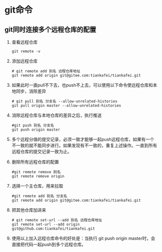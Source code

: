# git命令

## git同时连接多个远程仓库的配置

1. 查看远程仓库

   ```shell
   git remote -v
   ```

2. 添加远程仓库

   ```shell
   # git remote add 别名 远程仓库地址
   git remote add origin git@gitee.com:tiankafei/tiankafei.git
   ```

3. 如果此时一直pull不下去，也push不上去，可以使用以下命令使远程仓库和本地同步，消除差异

   ```shell
   # git pull 别名 分支名 --allow-unrelated-histories
   git pull origin master --allow-unrelated-histories
   ```

4. 消除远程仓库与本地仓库的差异之后，执行推送

   ```shell
   #git push 别名 分支名
   git push origin master
   ```

5. 多个远程分值的提交记录，必须一致才能够一起push远程仓库，如果有一个不一致的就不能同步进行。如果发现有不一致的，重复上述操作。一直到所有远程仓库的提交记录一致为止。

6. 删除所有远程仓库的配置

   ```shell
   #git remote remove 别名
   git remote remove origin
   ```

7. 选择一个主仓库，用来拉取

   ```shell
   #git remote add 别名 分支名
   git remote add origin git@gitee.com:tiankafei/tiankafei.git
   ```

8. 把其他仓库加进来

   ```shell
   # git remote set-url --add 别名 远程仓库地址
   git remote set-url --add origin git@github.com:tiankafei/tiankafei.git
   ```

9. 使用以上加入远程仓库命令的好处是：当执行 git push origin master时，会直接把代码一起push到多个远程仓库。